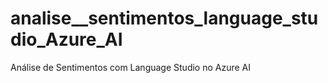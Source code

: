# analise__sentimentos_language_studio_Azure_AI
Análise de Sentimentos com Language Studio no Azure AI

